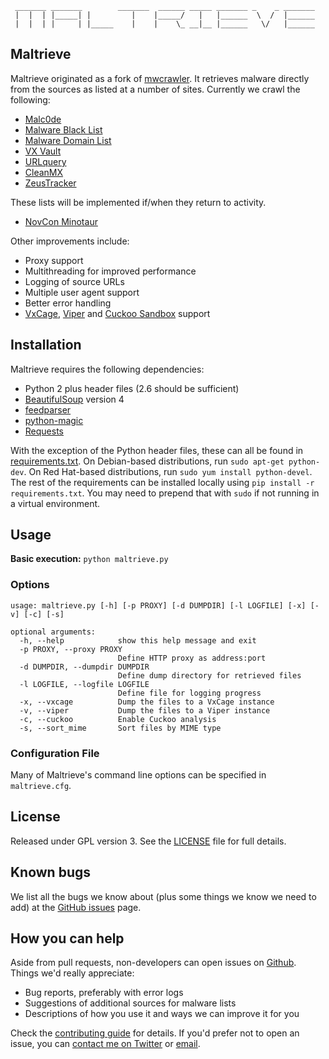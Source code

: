 ```
 _______ _______        _______  ______ _____ _______ _    _ _______
 |  |  | |_____| |         |    |_____/   |   |______  \  /  |______
 |  |  | |     | |_____    |    |    \_ __|__ |______   \/   |______

```

## Maltrieve

Maltrieve originated as a fork of [mwcrawler](https://github.com/ricardo-dias/mwcrawler). It retrieves malware directly from the sources as listed at a number of sites. Currently we crawl the following:

* [Malc0de](http://malc0de.com/rss)
* [Malware Black List](http://www.malwareblacklist.com/mbl.xml)
* [Malware Domain List](http://www.malwaredomainlist.com/hostslist/mdl.xml)
* [VX Vault](http://vxvault.siri-urz.net/URL_List.php)
* [URLquery](http://urlquery.net/)
* [CleanMX](http://support.clean-mx.de/clean-mx/xmlviruses.php?)
* [ZeusTracker](https://zeustracker.abuse.ch/monitor.php?urlfeed=binaries)

These lists will be implemented if/when they return to activity.

* [NovCon Minotaur](http://minotauranalysis.com/malwarelist-urls.aspx)

Other improvements include:

* Proxy support
* Multithreading for improved performance
* Logging of source URLs
* Multiple user agent support
* Better error handling
* [VxCage](https://github.com/botherder/vxcage), [Viper](https://github.com/botherder/viper) and [Cuckoo Sandbox](http://www.cuckoosandbox.org) support


## Installation

Maltrieve requires the following dependencies:

* Python 2 plus header files (2.6 should be sufficient)
* [BeautifulSoup](http://www.crummy.com/software/BeautifulSoup/) version 4
* [feedparser](https://pypi.python.org/pypi/feedparser)
* [python-magic](https://pypi.python.org/pypi/python-magic/)
* [Requests](http://www.python-requests.org)

With the exception of the Python header files, these can all be found in [requirements.txt](./requirements.txt). On Debian-based distributions, run `sudo apt-get python-dev`. On Red Hat-based distributions, run `sudo yum install python-devel`. The rest of the requirements can be installed locally using ```pip install -r requirements.txt```. You may need to prepend that with ```sudo``` if not running in a virtual environment.

## Usage

__Basic execution:__ ```python maltrieve.py```

### Options
```
usage: maltrieve.py [-h] [-p PROXY] [-d DUMPDIR] [-l LOGFILE] [-x] [-v] [-c] [-s]

optional arguments:
  -h, --help            show this help message and exit
  -p PROXY, --proxy PROXY
                        Define HTTP proxy as address:port
  -d DUMPDIR, --dumpdir DUMPDIR
                        Define dump directory for retrieved files
  -l LOGFILE, --logfile LOGFILE
                        Define file for logging progress
  -x, --vxcage          Dump the files to a VxCage instance
  -v, --viper           Dump the files to a Viper instance
  -c, --cuckoo          Enable Cuckoo analysis
  -s, --sort_mime       Sort files by MIME type

```

### Configuration File
Many of Maltrieve's command line options can be specified in ```maltrieve.cfg```.


## License

Released under GPL version 3. See the [LICENSE](./LICENSE) file for full details.


## Known bugs

We list all the bugs we know about (plus some things we know we need to add) at the [GitHub issues](https://github.com/krmaxwell/maltrieve/issues) page.


## How you can help

Aside from pull requests, non-developers can open issues on [Github](https://github.com/krmaxwell/maltrieve). Things we'd really appreciate:

* Bug reports, preferably with error logs
* Suggestions of additional sources for malware lists
* Descriptions of how you use it and ways we can improve it for you

Check the [contributing guide](./CONTRIBUTING.md) for details. If you'd prefer not to open an issue, you can [contact me on Twitter](https://twitter.com/kylemaxwell) or [email](mailto:krmaxwell@gmail.com).
